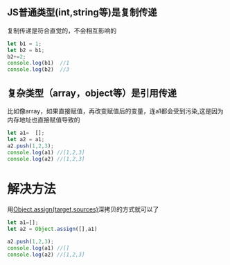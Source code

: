 ## JS普通类型(int,string等)是复制传递

复制传递是符合直觉的，不会相互影响的


```js
let b1 = 1;
let b2 = b1;
b2+=2;
console.log(b1)  //1
console.log(b2)  //3
```

## 复杂类型（array，object等）是引用传递

比如像array，如果直接赋值，再改变赋值后的变量，连a1都会受到污染,这是因为内存地址也直接赋值导致的



```js
let a1=  [];
let a2 = a1;
a2.push(1,2,3);
console.log(a1) //[1,2,3]
console.log(a2) //[1,2,3]
```


# 解决方法

用[Object.assign(target,sources)](https://developer.mozilla.org/zh-CN/docs/Web/JavaScript/Reference/Global_Objects/Object/assign)深拷贝的方式就可以了

```js
let a1=[];
let a2 = Object.assign([],a1)

a2.push(1,2,3);
console.log(a1) //[]
console.log(a2) //[1,2,3]
```